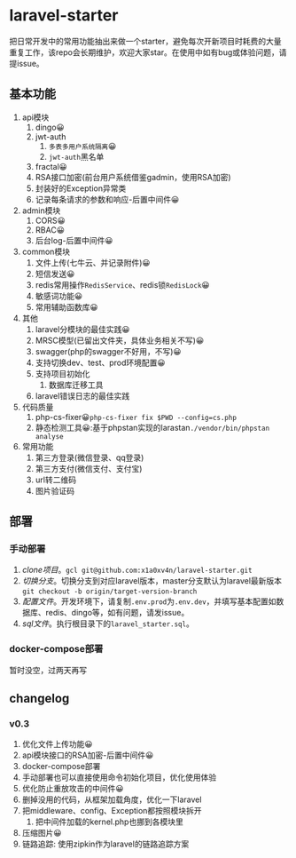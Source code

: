 # laravel-starter

把日常开发中的常用功能抽出来做一个starter，避免每次开新项目时耗费的大量重复工作，该repo会长期维护，欢迎大家star。在使用中如有bug或体验问题，请提issue。


## 基本功能

1. api模块
    1. dingo😀
    2. jwt-auth
        1. `多表多用户系统隔离`😀
        2. `jwt-auth`黑名单
    3. fractal😀
    4. RSA接口加密(前台用户系统借鉴gadmin，使用RSA加密)
    5. 封装好的Exception异常类
    6. 记录每条请求的参数和响应-后置中间件😀
2. admin模块
    1. CORS😀
    2. RBAC😀
    3. 后台log-后置中间件😀
3. common模块
    1. 文件上传(七牛云、并记录附件)😀
    2. 短信发送😀
    3. redis常用操作`RedisService`、redis锁`RedisLock`😀
    4. 敏感词功能😀
    5. 常用辅助函数库😀
4. 其他
    1. laravel分模块的最佳实践😀
    2. MRSC模型(已留出文件夹，具体业务相关不写)😀
    3. swagger(php的swagger不好用，不写)😀
    4. 支持切换dev、test、prod环境配置😀
    5. 支持项目初始化
        1. 数据库迁移工具
    6. laravel错误日志的最佳实践
5. 代码质量
    1. php-cs-fixer😀`php-cs-fixer fix $PWD --config=cs.php`
    2. 静态检测工具😀:基于phpstan实现的larastan`./vendor/bin/phpstan analyse`
5. 常用功能
    1. 第三方登录(微信登录、qq登录)
    2. 第三方支付(微信支付、支付宝)
    3. url转二维码
    4. 图片验证码



## 部署

### 手动部署

1. *clone项目*。`gcl git@github.com:x1a0xv4n/laravel-starter.git`
2. *切换分支*。切换分支到对应laravel版本，master分支默认为laravel最新版本`git checkout -b origin/target-version-branch`
3. *配置文件*。开发环境下，请复制`.env.prod`为`.env.dev`，并填写基本配置如数据库、redis、dingo等，如有问题，请发issue。
4. *sql文件*。执行根目录下的`laravel_starter.sql`。



### docker-compose部署

暂时没空，过两天再写


## changelog

### v0.3

1. 优化文件上传功能😀
2. api模块接口的RSA加密-后置中间件😀
3. docker-compose部署
4. 手动部署也可以直接使用命令初始化项目，优化使用体验
5. 优化防止重放攻击的中间件😀
6. 删掉没用的代码，从框架加载角度，优化一下laravel
7. 把middleware、config、Exception都按照模块拆开
   1. 把中间件加载的kernel.php也挪到各模块里
8. 压缩图片😀
9. 链路追踪: 使用zipkin作为laravel的链路追踪方案










